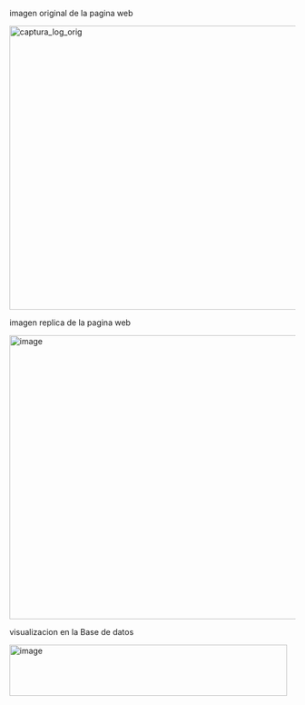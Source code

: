 imagen original de la pagina web 

<img width="800" height="500" alt="captura_log_orig" src="https://github.com/user-attachments/assets/319079e9-5f5e-4365-958b-8c3f33b1cf24" />

imagen replica de la pagina web 

<img width="800" height="500" alt="image" src="https://github.com/user-attachments/assets/5163d782-f5e9-451a-b270-a6d7dd0c1493" />

visualizacion en la Base de datos 

<img width="489" height="90" alt="image" src="https://github.com/user-attachments/assets/5f84afaf-49af-4bd3-88b8-478d9fd1f7e6" />
